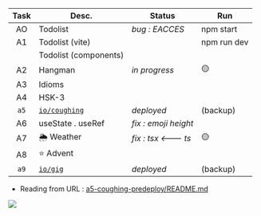 | Task  | Desc.                   | Status                                 | Run            |
|:-----:|-------------------------|----------------------------------------|----------------|
| AO    | Todolist                | _bug : EACCES_                     | npm start
| A1    | Todolist (vite)         |                                        | npm run dev 
|&#8203;| Todolist (components)   |                                        | 
| A2    | Hangman                 | _in progress_                          | :yellow_circle:
| A3    | Idioms                  |                                        | 
| A4    | HSK-3                   |                                        | 
| `a5`  | [`io/coughing`](https://nuoxoxo.github.io/coughing) | _deployed_ | (backup)
| A6    | useState . useRef       | _fix : emoji height_                   | 
| A7    | :sun_behind_rain_cloud: Weather |  _fix : tsx <--- ts_           | :yellow_circle:
| A8    | :star: Advent                  |                                        | 
| `a9`  | [`io/gig`](https://nuoxoxo.github.io/gig) |  _deployed_          | (backup)

- Reading from URL : [a5-coughing-predeploy/README.md](a5-coughing-predeploy/README.md)

![](https://i.imgur.com/Vi97P6T.jpg)
